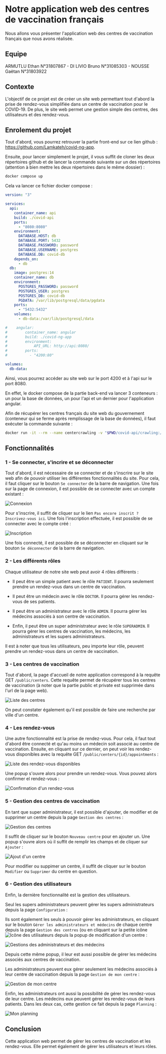 # Notre application web des centres de vaccination français

Nous allons vous présenter l'application web des centres de vaccination français que nous avons réalisée.

## Equipe

ARMUTLU Ethan N°31807867 - DI LIVIO Bruno N°31085303 - NOUSSE Gaëtan N°31803922

## Contexte

L'objectif de ce projet est de créer un site web permettant tout d'abord la prise de rendez-vous simplifiée dans un centre de vaccination pour le COVID-19. De plus, le site web permet une gestion simple des centres, des utilisateurs et des rendez-vous.

## Enrolement du projet

Tout d'abord, vous pourrez retrouver la partie front-end sur ce lien github : https://github.com/Lamkateh/covid-ng-app.

Ensuite, pour lancer simplement le projet, il vous suffit de cloner les deux répertoires github et de lancer la commande suivante sur un des répertoires (attention à bien mettre les deux répertoires dans le même dossier) :

```bash
docker compose up
```

Cela va lancer ce fichier docker compose :

```yaml
version: "3"

services:
  api:
    container_name: api
    build: ./covid-api
    ports:
      - "8080:8080"
    environment:
      DATABASE.HOST: db
      DATABASE.PORT: 5432
      DATABASE.PASSWORD: password
      DATABASE.USERNAME: postgres
      DATABASE.DB: covid-db
    depends_on:
      - db
  db:
    image: postgres:14
    container_name: db
    environment:
      POSTGRES_PASSWORD: password
      POSTGRES_USER: postgres
      POSTGRES_DB: covid-db
      PGDATA: /var/lib/postgresql/data/pgdata
    ports:
      - "5432:5432"
    volumes:
      - db-data:/var/lib/postgresql/data

#    angular:
#        container_name: angular
#        build: ./covid-ng-app
#        environment:
#            API_URL: http://api:8080/
#        ports:
#          - "4200:80"

volumes:
  db-data:
```

Ainsi, vous pourrez accéder au site web sur le port 4200 et à l'api sur le port 8080.

En effet, le docker compose de la partie back-end va lancer 3 conteneurs : un pour la base de données, un pour l'api et un dernier pour l'application angular.

Afin de récupérer les centres français du site web du gouvernement (conteneur qui se ferme après remplissage de la base de données), il faut exécuter la commande suivante :

```bash
docker run -it --rm --name centercrawling -v "$PWD/covid-api/crawling:/usr/src/crawling" -w /usr/src/crawling --network=<DB-NETWORK> -e HOST=<DB-HOST> -e USER=<DB-USERNAME> -e PASSWORD=<DB-PASSWORD> -e DATABASE=<DB-NAME> python:3.7-alpine sh -c "apk update && apk add build-base && apk add libpq-dev && pip install -r requirements.txt && python centerCrawling.py"
```

## Fonctionnalités
### 1 - Se connecter, s'incrire et se déconnecter
Tout d'abord, il est nécessaire de se connecter et de s'inscrire sur le site web afin de pouvoir utiliser les différentes fonctionnalités du site. 
Pour cela, il faut cliquer sur le bouton `Se connecter` de la barre de navigation. Une fois sur la page de connexion, il est possible de se connecter avec un compte existant :

![Connexion](/doc_ressources/login.png)

Pour s'inscrire, il suffit de cliquer sur le lien `Pas encore inscrit ? Inscrivez-vous ici`. Une fois l'inscription effectuée, il est possible de se connecter avec le compte créé :

![Inscription](/doc_ressources/signup.png)

Une fois connecté, il est possible de se déconnecter en cliquant sur le bouton `Se déconnecter` de la barre de navigation.

### 2 - Les différents rôles
Chaque utilisateur de notre site web peut avoir 4 rôles différents :

- Il peut être un simple patient avec le rôle `PATIENT`. Il pourra seulement prendre un rendez-vous dans un centre de vaccination.

- Il peut être un médecin avec le rôle `DOCTOR`. Il pourra gérer les rendez-vous de ses patients.

- Il peut être un administrateur avec le rôle `ADMIN`. Il pourra gérer les médecins associés à son centre de vaccination.

- Enfin, il peut être un super administrateur avec le rôle `SUPERADMIN`. Il pourra gérer les centres de vaccination, les médecins, les administrateurs et les supers administrateurs.

Il est à noter que tous les utilisateurs, peu importe leur rôle, peuvent prendre un rendez-vous dans un centre de vaccination.

### 3 - Les centres de vaccination
Tout d'abord, la page d'accueil de notre application correspond à la requête GET `/public/centers`. Cette requête permet de récupérer tous les centres de vaccination (à noter que la partie public et private est supprimée dans l'url de la page web).

![Liste des centres](/doc_ressources/centres.png)

On peut constater également qu'il est possible de faire une recherche par ville d'un centre.

### 4 - Les rendez-vous
Une autre fonctionnalité est la prise de rendez-vous. Pour cela, il faut tout d'abord être connecté et qu'au moins un médecin soit associé au centre de vaccination. Ensuite, en cliquant sur ce dernier, on peut voir les rendez-vous disponibles avec la requête GET `/public/centers/{id}/appointments` :

![Liste des rendez-vous disponibles](/doc_ressources/appointments.png)

Une popup s'ouvre alors pour prendre un rendez-vous. Vous pouvez alors confirmer el rendez-vous :

![Confirmation d'un rendez-vous](/doc_ressources/confirm_appointment.png)

### 5 - Gestion des centres de vaccination
En tant que super administrateur, il est possible d'ajouter, de modifier et de supprimer un centre depuis la page `Gestion des centres` :

![Gestion des centres](/doc_ressources/management_centers.png)

Il suffit de cliquer sur le bouton `Nouveau centre` pour en ajouter un. Une popup s'ouvre alors où il suffit de remplir les champs et de cliquer sur `Ajouter` :

![Ajout d'un centre](/doc_ressources/add_center.png)

Pour modifier ou suppimer un centre, il suffit de cliquer sur le bouton `Modifier` ou `Supprimer` du centre en question.

### 6 - Gestion des utilisateurs

Enfin, la dernière fonctionnalité est la gestion des utilisateurs.

Seul les supers administrateurs peuvent gérer les supers administrateurs depuis la page `Configuration` :

Ils sont également les seuls à pouvoir gérer les administrateurs, en cliquant sur le bouton `Gérer les administrateurs et médecins` de chaque centre depuis la page `Gestion des centres` (ou en cliquant sur la petite icône ![Icône des utilisateurs](/doc_ressources/users_icon.png) depuis la popup de modification d'un centre :

![Gestions des administrateurs et des médecins](/doc_ressources/management_users.png)

Depuis cette même popup, il leur est aussi possible de gérer les médecins associés aux centres de vaccination.

Les administrateurs peuvent eux gérer seulement les médecins associés à leur centre de vaccination depuis la page `Gestion de mon centre` :

![Gestion de mon centre](/doc_ressources/management_center.png)

Enfin, les administrateurs ont aussi la possibilité de gérer les rendez-vous de leur centre. Les médecins eux peuvent gérer les rendez-vous de leurs patients. Dans les deux cas, cette gestion ce fait depuis la page `Planning` :

![Mon planning](/doc_ressources/planning.png)

## Conclusion

Cette application web permet de gérer les centres de vaccination et les rendez-vous. Elle permet également de gérer les utilisateurs et leurs rôles.



